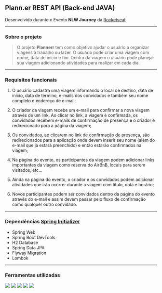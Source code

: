 ## Plann.er REST API (Back-end JAVA)

Desenvolvido durante o Evento **NLW Journey** da [Rocketseat](https://app.rocketseat.com.br/)

---

### Sobre o projeto

>O projeto **Plannerr** tem como objetivo ajudar o usuário a organizar viagens 
>à trabalho ou lazer. O usuário pode criar uma viagem com nome, data de início e
>fim. Dentro da viagem o usuário pode planejar sua viagem adicionando atividades 
>para realizar em cada dia.

---

### Requisitos funcionais

1. O usuário cadastra uma viagem informando o local de destino, data de início, data de término, e-mails dos convidados e também seu nome completo e endereço de e-mail;

2. O criador da viagem recebe um e-mail para confirmar a nova viagem através de um link. Ao clicar no link, a viagem é confirmada, os convidados recebem e-mails de confirmação de presença e o criador é redirecionado para a página da viagem;

3. Os convidados, ao clicarem no link de confirmação de presença, são redirecionados para a aplicação onde devem inserir seu nome (além do e-mail que já estará preenchido) e então estarão confirmados na viagem;

4. Na página do evento, os participantes da viagem podem adicionar links importantes da viagem como reserva do AirBnB, locais para serem visitados, etc...

5. Ainda na página do evento, o criador e os convidados podem adicionar atividades que irão ocorrer durante a viagem com título, data e horário;

6. Novos participantes podem ser convidados dentro da página do evento através do e-mail e assim devem passar pelo fluxo de confirmação como qualquer outro convidado.

---

### Dependências [Spring Initializer](https://start.spring.io/#!type=maven-project&language=java&platformVersion=3.3.1&packaging=jar&jvmVersion=21&groupId=com.example&artifactId=demo&name=demo&description=Demo%20project%20for%20Spring%20Boot&packageName=com.example.demo&dependencies=web,devtools,h2,data-jpa,flyway,lombok)

- Spring Web
- Spring Boot DevTools
- H2 Database
- Spring Data JPA
- Flyway Migration
- Lombok

---

### Ferramentas utilizadas
<div>
  <img src="https://img.shields.io/badge/intellijidea-1073ff?style=for-the-badge&logo=intellijidea&logoColor=black">
  <img src="https://img.shields.io/badge/spring-6DB33F?style=for-the-badge&logo=spring&logoColor=white">
  <img src="https://img.shields.io/badge/maven-C71A36?style=for-the-badge&logo=apachemaven&logoColor=white">
  <img src="https://img.shields.io/badge/Imsomnia-6800ff?style=for-the-badge&logo=insomnia">
  <img src="https://img.shields.io/badge/git-F05032?style=for-the-badge&logo=git&logoColor=white">
</div>
